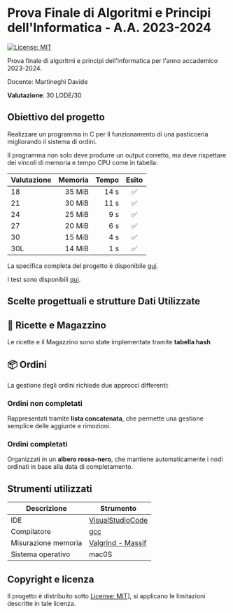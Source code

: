 # Prova Finale di Algoritmi e Principi dell'Informatica - A.A. 2023-2024

[![License: MIT](https://img.shields.io/badge/License-MIT-yellow.svg)](https://github.com/emirvelicanin/progetto-API-2024/blob/main/LICENSE)

Prova finale di algoritmi e principi dell'informatica per l'anno accademico 2023-2024.

Docente: Martineghi Davide

**Valutazione**: 30 LODE/30

## Obiettivo del progetto

Realizzare un programma in C per il funzionamento di una pasticceria migliorando il sistema di ordini.

Il programma non solo deve produrre un output corretto, ma deve rispettare dei vincoli di memoria e tempo CPU come in tabella:

| Valutazione | Memoria | Tempo |       Esito        |
|-------------|--------:|------:|:------------------:|
| 18          | 35  MiB | 14 s  | :white_check_mark: |
| 21          | 30  MiB | 11 s  | :white_check_mark: |
| 24          | 25  MiB |  9 s  | :white_check_mark: |
| 27          | 20  MiB |  6 s  | :white_check_mark: |
| 30          | 15  MiB |  4 s  | :white_check_mark: |
| 30L         | 14  MiB |  1 s  | :white_check_mark: |


La specifica completa del progetto è disponibile [qui](https://github.com/emirvelicanin/progetto-API-2024/blob/main/Documents/specifica.pdf).

I test sono disponibili [qui](https://github.com/emirvelicanin/progetto-API-2024/blob/main/test_cases.zip).

## Scelte progettuali e strutture Dati Utilizzate

## 🍰 Ricette e Magazzino
Le ricette e il Magazzino  sono state implementate tramite **tabella hash**

## 📦 Ordini
La gestione degli ordini richiede due approcci differenti:

### Ordini non completati
Rappresentati tramite **lista concatenata**, che permette una gestione semplice delle aggiunte e rimozioni.  

### Ordini completati
Organizzati in un **albero rosso-nero**, che mantiene automaticamente i nodi ordinati in base alla data di completamento.

## Strumenti utilizzati

| Descrizione         | Strumento                                         |
|---------------------|---------------------------------------------------|
| IDE                 | [VisualStudioCode](https://code.visualstudio.com/)|
| Compilatore         | [gcc](https://gcc.gnu.org/)                       |
| Misurazione memoria | [Valgrind - Massif](https://valgrind.org/)        |    
| Sistema operativo   | mac0S                                             |

## Copyright e licenza

Il progetto è distribuito sotto [License: MIT](https://github.com/emirvelicanin/progetto-API-2024/blob/main/LICENSE)], si applicano le limitazioni descritte in tale licenza.
